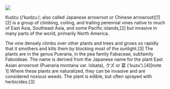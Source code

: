 <a href="https://juncture-digital.org"><img src="https://juncture-digital.org/images/ve-button.png"></a>

<param ve-config 
       title="Kudzu Essay"
       author="Liz"
       banner="https://upload.wikimedia.org/wikipedia/commons/thumb/4/4c/Kudzu_on_trees_in_Atlanta%2C_Georgia.jpg/1024px-Kudzu_on_trees_in_Atlanta%2C_Georgia.jpg" 
       layout="vertical">

Kudzu (/ˈkʊdzuː/; also called Japanese arrowroot or Chinese arrowroot)[1][2] is a group of climbing, coiling, and trailing perennial vines native to much of East Asia, Southeast Asia, and some Pacific islands,[2] but invasive in many parts of the world, primarily North America.
<param ve-map center="Q1428" zoom="8">

The vine densely climbs over other plants and trees and grows so rapidly that it smothers and kills them by blocking most of the sunlight.[3] The plants are in the genus Pueraria, in the pea family Fabaceae, subfamily Faboideae. The name is derived from the Japanese name for the plant East Asian arrowroot (Pueraria montana var. lobata), クズ or 葛 ('kuzu').[4][note 1] Where these plants are naturalized, they can be invasive and are considered noxious weeds. The plant is edible, but often sprayed with herbicides.[3]
